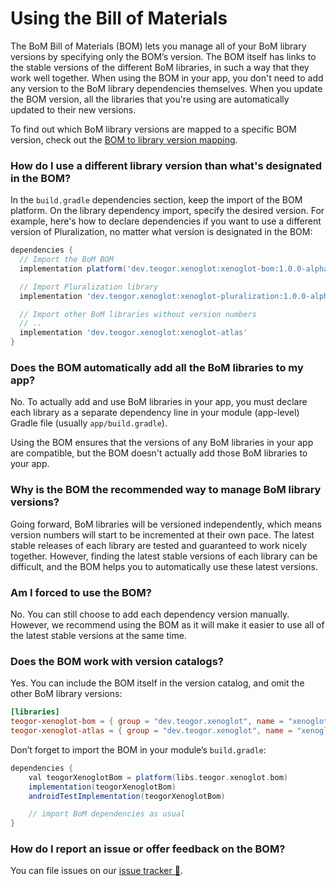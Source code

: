 # Using the Bill of Materials

The BoM Bill of Materials (BOM) lets you manage all of your BoM library versions by
specifying only the BOM’s version. The BOM itself has links to the stable versions of the different
BoM libraries, in such a way that they work well together. When using the BOM in your app, you
don't need to add any version to the BoM library dependencies themselves. When you update the
BOM version, all the libraries that you're using are automatically updated to their new versions.

To find out which BoM library versions are mapped to a specific BOM version, check out
the [BOM to library version mapping](bom-mapping.md).

[//]: # (REGION-DIFFERENT-LIBRARY-VERSION-USAGE)

### How do I use a different library version than what's designated in the BOM?

In the `build.gradle` dependencies section, keep the import of the BOM platform. On the library
dependency import, specify the desired version. For example, here's how to declare dependencies if
you want to use a different version of Pluralization, no matter what version is designated
in the BOM:

```groovy
dependencies {
  // Import the BoM BOM
  implementation platform('dev.teogor.xenoglot:xenoglot-bom:1.0.0-alpha02')

  // Import Pluralization library
  implementation 'dev.teogor.xenoglot:xenoglot-pluralization:1.0.0-alpha02'

  // Import other BoM libraries without version numbers
  // ..
  implementation 'dev.teogor.xenoglot:xenoglot-atlas'
}
```

[//]: # (REGION-DIFFERENT-LIBRARY-VERSION-USAGE)

### Does the BOM automatically add all the BoM libraries to my app?

No. To actually add and use BoM libraries in your app, you must declare each library as a
separate dependency line in your module (app-level) Gradle file (usually `app/build.gradle`).

Using the BOM ensures that the versions of any BoM libraries in your app are compatible, but the
BOM doesn't actually add those BoM libraries to your app.

### Why is the BOM the recommended way to manage BoM library versions?

Going forward, BoM libraries will be versioned independently, which means version numbers will
start to be incremented at their own pace. The latest stable releases of each library are tested and
guaranteed to work nicely together. However, finding the latest stable versions of each library can
be difficult, and the BOM helps you to automatically use these latest versions.

### Am I forced to use the BOM?

No. You can still choose to add each dependency version manually. However, we recommend using the
BOM as it will make it easier to use all of the latest stable versions at the same time.

[//]: # (REGION-BOM-WITH-VERSION-CATALOG)

### Does the BOM work with version catalogs?

Yes. You can include the BOM itself in the version catalog, and omit the other BoM library versions:

```toml
[libraries]
teogor-xenoglot-bom = { group = "dev.teogor.xenoglot", name = "xenoglot-bom", version.ref = "teogor-xenoglot-bom" }
teogor-xenoglot-atlas = { group = "dev.teogor.xenoglot", name = "xenoglot-atlas" }
```

Don’t forget to import the BOM in your module’s `build.gradle`:

```groovy
dependencies {
    val teogorXenoglotBom = platform(libs.teogor.xenoglot.bom)
    implementation(teogorXenoglotBom)
    androidTestImplementation(teogorXenoglotBom)

    // import BoM dependencies as usual
}
```

[//]: # (REGION-BOM-WITH-VERSION-CATALOG)

[//]: # (REGION-REPORT-ISSUE-FEEDBACK)

### How do I report an issue or offer feedback on the BOM?

You can file issues on our [issue tracker 🔗](https://github.com/teogor/xenoglot/issues).

[//]: # (REGION-REPORT-ISSUE-FEEDBACK)

